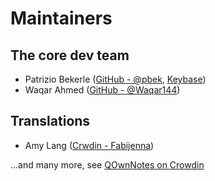 # Maintainers

## The core dev team

- Patrizio Bekerle ([GitHub - @pbek](https://github.com/pbek), [Keybase](https://keybase.io/pbek))
- Waqar Ahmed ([GitHub - @Waqar144](https://github.com/Waqar144))

## Translations

- Amy Lang ([Crwdin - Fabijenna](https://crowdin.com/profile/Fabijenna))

...and many more, see [QOwnNotes on Crowdin](https://crowdin.com/project/qownnotes/activity_stream)
